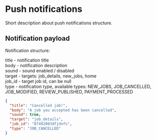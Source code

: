 # Push notifications

Short description about push notifications structure.


## Notification payload 

Notification structure:

title - notification title \
body - notification description \
sound - sound enabled / disabled \
target - targets: job_details, new_jobs, home \
job_id - target job id, can be null \
type - notification type, available types: NEW_JOBS, JOB_CANCELLED, JOB_MODIFIED, REVIEW_PUBLISHED, PAYMENT_PROCESSED

```json
{
  "title": "Cancelled job!",
  "body": "A job you accepted has been cancelled",
  "sound": true,
  "target": "job_details",
  "job_id": "87492093dfjdnfs",
  "type": "JOB_CANCELLED"
}
```
